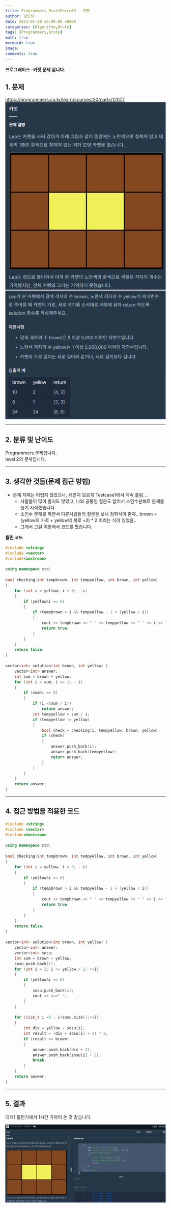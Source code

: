 ```yaml
---
title: Programmers_BruteForce03 - 카펫
author: 강민석
date: 2021-01-29 15:09:00 +0800
categories: [Algorithm,Brute]
tags: [Programmers,Brute]
math: true
mermaid: true
image: 
comments: true
---
```


**프로그래머스 -카펫 문제 입니다.**

## 1. 문제
<https://programmers.co.kr/learn/courses/30/parts/12077>
![](/assets/img/sample/Programmers/Brute03/Problem.PNG)  
![](/assets/img/sample/Programmers/Brute03/Problem2.PNG)  

-----  

## 2. 분류 및 난이도

Programmers 문제입니다.  
level 2의 문제입니다.  

-----  

## 3. 생각한 것들(문제 접근 방법)

- 문제 자체는 어렵지 않았으나, 왜인지 모르게 Testcase1에서 계속 틀림....
  + 사람들이 많이 풀지도 않았고, 나와 공통된 질문도 없어서 소인수분해로 문제를 풀기 시작했습니다.
  + 소인수 분해를 하면서 다른사람들의 질문을 보니 점화식이 존재.. brown = (yellow의 가로 + yellow의 세로 +2) * 2 이라는 식이 있었음..
  + 그래서 그걸 이용해서 코드를 짰습니다.

**틀린 코드**
```c++
#include <string>
#include <vector>
#include<iostream>

using namespace std;

bool checking(int tempbrown, int tempyellow, int brown, int yellow)
{
	for (int i = yellow; i > 0; --i)
	{
		if (yellow%i == 0)
		{
			if (tempbrown > i && tempyellow - 1 > (yellow / i))
			{
				cout << tempbrown << " " << tempyellow << " " << i << " " << yellow << '\n';
				return true;
			}
		}
	}
	return false;
}

vector<int> solution(int brown, int yellow) {
	vector<int> answer;
	int sum = brown + yellow;
	for (int i = sum; i >= 1; --i)
	{
		if (sum%i == 0)
		{
			if (i <(sum / i))
				return answer;
			int tempyellow = sum / i;
			if (tempyellow != yellow)
			{
				bool check = checking(i, tempyellow, brown, yellow);
				if (check)
				{
					answer.push_back(i);
					answer.push_back(tempyellow);
					return answer;
				}
			}
		}
	}
	return answer;
}
```

-----  

## 4. 접근 방법을 적용한 코드

```c++
#include <string>
#include <vector>
#include<iostream>

using namespace std;

bool checking(int tempbrown, int tempyellow, int brown, int yellow)
{
	for (int i = yellow; i > 0; --i)
	{
		if (yellow%i == 0)
		{
			if (tempbrown > i && tempyellow - 1 > (yellow / i))
			{
				cout << tempbrown << " " << tempyellow << " " << i << " " << yellow << '\n';
				return true;
			}
		}
	}
	return false;
}

vector<int> solution(int brown, int yellow) {
	vector<int> answer;
	vector<int> sosu;
	int sum = brown + yellow;
	sosu.push_back(1);
	for (int i = 2; i <= yellow / 2; ++i)
	{
		if (yellow%i == 0)
		{
			sosu.push_back(i);
			cout << i<<" ";
		}
	}

	for (size_t i =0 ; i<sosu.size();++i)
	{
		int div = yellow / sosu[i];
		int result = (div + sosu[i] + 2) * 2;
		if (result == brown)
		{
			answer.push_back(div + 2);
			answer.push_back(sosu[i] + 2);
			break;
		}
	}
	return answer;
}
```
-----

## 5. 결과
테케1 틀린거에서 1시간 가까이 쓴 것 같습니다.

![](/assets/img/sample/Programmers/Brute03/result.PNG)  












 
